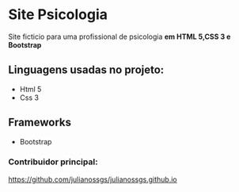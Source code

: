 # Site Psicologia
Site ficticio para uma profissional de psicologia **em HTML 5,CSS 3 e Bootstrap**

## Linguagens usadas no projeto:
* Html 5
* Css 3

## Frameworks
* Bootstrap

### Contribuidor principal:
https://github.com/julianossgs/julianossgs.github.io